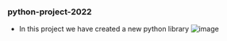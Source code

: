 ### python-project-2022

- In this project we have created a new python library
![image](https://user-images.githubusercontent.com/97447623/182484313-783b5398-8e85-4e3f-bd4a-f339e7eb139e.png)
